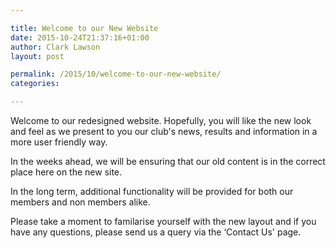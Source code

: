 ```yaml
---

title: Welcome to our New Website
date: 2015-10-24T21:37:16+01:00
author: Clark Lawson
layout: post

permalink: /2015/10/welcome-to-our-new-website/
categories:

---
```

Welcome to our redesigned website. Hopefully, you will like the new look and feel as we present to you our club's news, results and information in a more user friendly way.

In the weeks ahead, we will be ensuring that our old content is in the correct place here on the new site.

In the long term, additional functionality will be provided for both our members and non members alike.

Please take a moment to familarise yourself with the new layout and if you have any questions, please send us a query via the &#8216;Contact Us' page.
